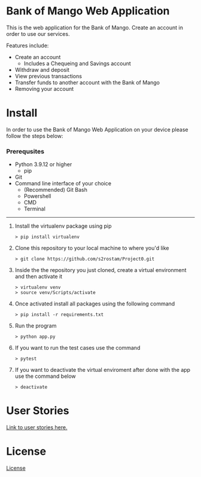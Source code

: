 # **Bank of Mango Web Application**

This is the web application for the Bank of Mango. Create an account in order to use our services.

Features include:
- Create an account
    -  Includes a Chequeing and Savings account
- Withdraw and deposit
- View previous transactions
- Transfer funds to another account with the Bank of Mango
- Removing your account 

# **Install**
In order to use the Bank of Mango Web Application on your device please follow the steps below:

### Prerequsites
- Python 3.9.12 or higher
    - pip
- Git
- Command line interface of your choice
    - (Recommended) Git Bash
    - Powershell
    - CMD
    - Terminal
---
1. Install the virtualenv package using pip
    ```
    > pip install virtualenv
    ```
2. Clone this repository to your local machine to where you'd like
    ```
    > git clone https://github.com/s2rostam/Project0.git
    ```
3. Inside the the repository you just cloned, create a virtual environment and then activate it
    ```
    > virtualenv venv
    > source venv/Scripts/activate
    ```
4. Once activated install all packages using the following command
    ```
    > pip install -r requirements.txt
    ```
5. Run the program 
    ```
    > python app.py
    ```
6. If you want to run the test cases use the command
    ```
    > pytest
    ```
7. If you want to deactivate the virtual enviroment after done with the app use the command below
    ```
    > deactivate
    ```

# **User Stories**

[Link to user stories here.](https://trello.com/b/JofIOTMt/sarah-projects)

# License

[License](https://creativecommons.org/licenses/by-nc/4.0/)
